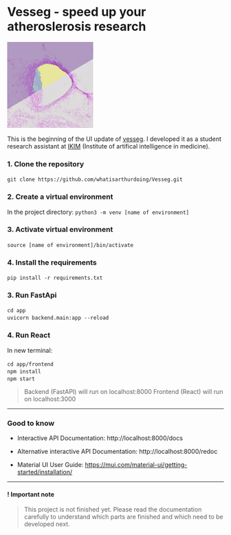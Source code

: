 # Vesseg - speed up your atheroslerosis research

![vesseg logo](./app/frontend/src/img/Logo.png)

This is the beginning of the UI update of [vesseg](https://github.com/jacobmatthewmurray/vesseg). I developed it as a student research assistant at [IKIM](https://mml.ikim.nrw/) (Institute of artifical intelligence in medicine).

### 1. Clone the repository

`git clone https://github.com/whatisarthurdoing/Vesseg.git`
### 2. Create a virtual environment

In the project directory:
`python3 -m venv [name of environment]`
### 3. Activate virtual environment

`source [name of environment]/bin/activate`
### 4. Install the requirements

`pip install -r requirements.txt`
### 3. Run FastApi

`cd app`\
`uvicorn backend.main:app --reload`

### 4. Run React

In new terminal: 

`cd app/frontend`\
`npm install`\
`npm start`


>Backend (FastAPI) will run on localhost:8000
>Frontend (React) will run on localhost:3000


---
### Good to know

- Interactive API Documentation:
http://localhost:8000/docs

- Alternative interactive API Documentation:
http://localhost:8000/redoc

-  Material UI User Guide: https://mui.com/material-ui/getting-started/installation/

---
#### ! Important note
>This project is not finished yet. Please read the documentation carefully to understand which parts are finished and which need to be developed next.
